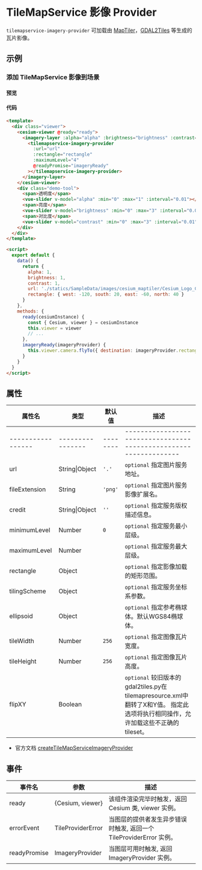 # TileMapService 影像 Provider

`tilemapservice-imagery-provider` 可加载由 [MapTiler](https://www.maptiler.com)，[GDAL2Tiles](http://www.klokan.cz/projects/gdal2tiles/) 等生成的瓦片影像。

## 示例

### 添加 TileMapService 影像到场景

#### 预览

<doc-preview>
  <template>
    <div class="viewer">
      <cesium-viewer @ready="ready">
        <imagery-layer :alpha="alpha" :brightness="brightness" :contrast="contrast">
          <tilemapservice-imagery-provider
            :url="url"
            :rectangle="rectangle"
            :maximumLevel="4"
            @readyPromise="imageryReady"
          ></tilemapservice-imagery-provider>
        </imagery-layer>
      </cesium-viewer>
      <div class="demo-tool">
        <span>透明度</span>
        <vue-slider v-model="alpha" :min="0" :max="1" :interval="0.01"></vue-slider>
        <span>亮度</span>
        <vue-slider v-model="brightness" :min="0" :max="3" :interval="0.01"></vue-slider>
        <span>对比度</span>
        <vue-slider v-model="contrast" :min="0" :max="3" :interval="0.01"></vue-slider>
      </div>
    </div>
  </template>

  <script>
    export default {
      data() {
        return {
          alpha: 1,
          brightness: 1,
          contrast: 1,
          url: './statics/SampleData/images/cesium_maptiler/Cesium_Logo_Color',
          rectangle: { west: -120, south: 20, east: -60, north: 40 }
        }
      },
      methods: {
        ready(cesiumInstance) {
          const { Cesium, viewer } = cesiumInstance
          this.viewer = viewer
          // ...
        },
        imageryReady(imageryProvider) {
          this.viewer.camera.flyTo({ destination: imageryProvider.rectangle })
        }
      }
    }
  </script>
</doc-preview>

#### 代码

```html
<template>
  <div class="viewer">
    <cesium-viewer @ready="ready">
      <imagery-layer :alpha="alpha" :brightness="brightness" :contrast="contrast">
        <tilemapservice-imagery-provider
          :url="url"
          :rectangle="rectangle"
          :maximumLevel="4"
          @readyPromise="imageryReady"
        ></tilemapservice-imagery-provider>
      </imagery-layer>
    </cesium-viewer>
    <div class="demo-tool">
      <span>透明度</span>
      <vue-slider v-model="alpha" :min="0" :max="1" :interval="0.01"></vue-slider>
      <span>亮度</span>
      <vue-slider v-model="brightness" :min="0" :max="3" :interval="0.01"></vue-slider>
      <span>对比度</span>
      <vue-slider v-model="contrast" :min="0" :max="3" :interval="0.01"></vue-slider>
    </div>
  </div>
</template>

<script>
  export default {
    data() {
      return {
        alpha: 1,
        brightness: 1,
        contrast: 1,
        url: './statics/SampleData/images/cesium_maptiler/Cesium_Logo_Color',
        rectangle: { west: -120, south: 20, east: -60, north: 40 }
      }
    },
    methods: {
      ready(cesiumInstance) {
        const { Cesium, viewer } = cesiumInstance
        this.viewer = viewer
        // ...
      },
      imageryReady(imageryProvider) {
        this.viewer.camera.flyTo({ destination: imageryProvider.rectangle })
      }
    }
  }
</script>
```

## 属性

<!-- prettier-ignore -->
| 属性名 | 类型 | 默认值 | 描述 |
| ----- | -------- | ------- | ------------------------------------- |
| ----------------- | ---------------- | -------- | ----------------------------------------------------------------- |
| url | String\|Object | `'.'` | `optional` 指定图片服务地址。 |
| fileExtension | String | `'png'` | `optional` 指定图片服务影像扩展名。 |
| credit | String\|Object | `''` | `optional` 指定服务版权描述信息。 |
| minimumLevel | Number | `0` | `optional` 指定服务最小层级。 |
| maximumLevel | Number | | `optional` 指定服务最大层级。 |
| rectangle | Object | | `optional` 指定影像加载的矩形范围。 |
| tilingScheme | Object | | `optional` 指定服务坐标系参数。 |
| ellipsoid | Object | | `optional` 指定参考椭球体。默认WGS84椭球体。 |
| tileWidth | Number | `256` | `optional` 指定图像瓦片宽度。 |
| tileHeight | Number | `256` | `optional` 指定图像瓦片高度。|
| flipXY | Boolean | | `optional` 较旧版本的gdal2tiles.py在tilemapresource.xml中翻转了X和Y值。 指定此选项将执行相同操作，允许加载这些不正确的tileset。 |

- 官方文档 [createTileMapServiceImageryProvider](https://cesium.com/docs/cesiumjs-ref-doc/createTileMapServiceImageryProvider.html)

## 事件

| 事件名       | 参数              | 描述                                                                |
| ------------ | ----------------- | ------------------------------------------------------------------- |
| ready        | {Cesium, viewer}  | 该组件渲染完毕时触发，返回 Cesium 类, viewer 实例。                 |
| errorEvent   | TileProviderError | 当图层的提供者发生异步错误时触发, 返回一个 TileProviderError 实例。 |
| readyPromise | ImageryProvider   | 当图层可用时触发, 返回 ImageryProvider 实例。                       |
